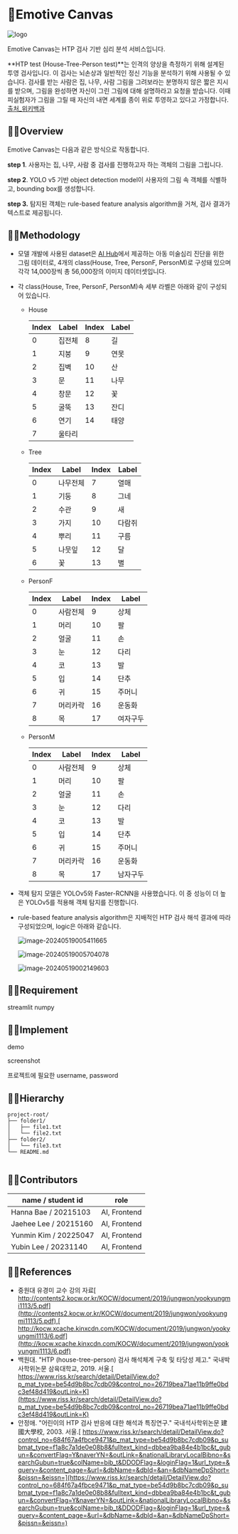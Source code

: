 # 🎨Emotive Canvas

![logo](/image/logo.png)

Emotive Canvas는 HTP 검사 기반 심리 분석 서비스입니다. 

**HTP test (House-Tree-Person test)**는 인격의 양상을 측정하기 위해 설계된 투영 검사입니다. 이 검사는 뇌손상과 일반적인 정신 기능을 분석하기 위해 사용될 수 있습니다. 검사를 받는 사람은 집, 나무, 사람 그림을 그려보라는 분명하지 않은 짧은 지시를 받으며, 그림을 완성하면 자신이 그린 그림에 대해 설명하라고 요청을 받습니다. 이때 피실험자가 그림을 그릴 때 자신의 내면 세계를 종이 위로 투영하고 있다고 가정합니다. [출처_위키백과](https://ko.wikipedia.org/wiki/%EC%A7%91-%EB%82%98%EB%AC%B4-%EC%82%AC%EB%9E%8C_%EA%B2%80%EC%82%AC)



## 🧑‍🎨Overview

Emotive Canvas는 다음과 같은 방식으로 작동합니다. 

**step 1**. 사용자는 집, 나무, 사람 중 검사를 진행하고자 하는 객체의 그림을 그립니다. 

**step 2**. YOLO v5 기반 object detection model이 사용자의 그림 속 객체를 식별하고, bounding box를 생성합니다. 

**step 3.** 탐지된 객체는 rule-based feature analysis algorithm을 거쳐, 검사 결과가 텍스트로 제공됩니다.   



## 🧑‍🎨Methodology

- 모델 개발에 사용된 dataset은 [AI Hub](https://aihub.or.kr/aihubdata/data/view.do?currMenu=115&topMenu=100&dataSetSn=71399)에서 제공하는 아동 미술심리 진단을 위한 그림 데이터로, 4개의 class(House, Tree, PersonF, PersonM)로 구성돼 있으며 각각 14,000장씩 총 56,000장의 이미지 데이터셋입니다.

- 각 class(House, Tree, PersonF, PersonM)속 세부 라벨은 아래와 같이 구성되어 있습니다. 

  - House

    | Index | Label  | Index | Label |
    | ----- | ------ | ----- | ----- |
    | 0     | 집전체 | 8     | 길    |
    | 1     | 지붕   | 9     | 연못  |
    | 2     | 집벽   | 10    | 산    |
    | 3     | 문     | 11    | 나무  |
    | 4     | 창문   | 12    | 꽃    |
    | 5     | 굴뚝   | 13    | 잔디  |
    | 6     | 연기   | 14    | 태양  |
    | 7     | 울타리 |       |       |

  

  - Tree

    | Index | Label    | Index | Label  |
    | ----- | -------- | ----- | ------ |
    | 0     | 나무전체 | 7     | 열매   |
    | 1     | 기둥     | 8     | 그네   |
    | 2     | 수관     | 9     | 새     |
    | 3     | 가지     | 10    | 다람쥐 |
    | 4     | 뿌리     | 11    | 구름   |
    | 5     | 나뭇잎   | 12    | 달     |
    | 6     | 꽃       | 13    | 별     |

    

  - PersonF

    | Index | Label    | Index | Label    |
    | ----- | -------- | ----- | -------- |
    | 0     | 사람전체 | 9     | 상체     |
    | 1     | 머리     | 10    | 팔       |
    | 2     | 얼굴     | 11    | 손       |
    | 3     | 눈       | 12    | 다리     |
    | 4     | 코       | 13    | 발       |
    | 5     | 입       | 14    | 단추     |
    | 6     | 귀       | 15    | 주머니   |
    | 7     | 머리카락 | 16    | 운동화   |
    | 8     | 목       | 17    | 여자구두 |

    

  - PersonM

    | Index | Label    | Index | Label    |
    | ----- | -------- | ----- | -------- |
    | 0     | 사람전체 | 9     | 상체     |
    | 1     | 머리     | 10    | 팔       |
    | 2     | 얼굴     | 11    | 손       |
    | 3     | 눈       | 12    | 다리     |
    | 4     | 코       | 13    | 발       |
    | 5     | 입       | 14    | 단추     |
    | 6     | 귀       | 15    | 주머니   |
    | 7     | 머리카락 | 16    | 운동화   |
    | 8     | 목       | 17    | 남자구두 |



- 객체 탐지 모델은 YOLOv5와 Faster-RCNN을 사용했습니다. 이 중 성능이 더 높은 YOLOv5를 적용해 객체 탐지를 진행합니다.

- rule-based feature analysis algorithm은 지배적인 HTP 검사 해석 결과에 따라 구성되었으며, logic은 아래와 같습니다. 

  ![image-20240519005411665](/image/house.PNG)

  ![image-20240519005704078](/image/tree.PNG)

  ![image-20240519002149603](/image/person.PNG)

  

## 🧑‍🎨Requirement

streamlit 
numpy



## 🧑‍🎨Implement

demo

screenshot

프로젝트에 필요한 username, password



## 🧑‍🎨Hierarchy

```
project-root/
├── folder1/
│   ├── file1.txt
│   └── file2.txt
├── folder2/
│   └── file3.txt
└── README.md
​
```



## 🧑‍🎨Contributors

| name / student id     | role         |
| --------------------- | ------------ |
| Hanna Bae / 20215103  | AI, Frontend |
| Jaehee Lee / 20215160 | AI, Frontend |
| Yunmin Kim / 20225047 | AI, Frontend |
| Yubin Lee  / 20231140 | AI, Frontend |



## 🧑‍🎨References

- 중원대 유경미 교수 강의 자료[ http://contents2.kocw.or.kr/KOCW/document/2019/jungwon/yookyungmi1113/5.pdf](http://contents2.kocw.or.kr/KOCW/document/2019/jungwon/yookyungmi1113/5.pdf),[ http://kocw.xcache.kinxcdn.com/KOCW/document/2019/jungwon/yookyungmi1113/6.pdf](http://kocw.xcache.kinxcdn.com/KOCW/document/2019/jungwon/yookyungmi1113/6.pdf)
- 백원대. "HTP (house-tree-person) 검사 해석체계 구축 및 타당성 제고." 국내박사학위논문 삼육대학교, 2019. 서울.[ https://www.riss.kr/search/detail/DetailView.do?p_mat_type=be54d9b8bc7cdb09&control_no=26719bea71ae11b9ffe0bdc3ef48d419&outLink=K](https://www.riss.kr/search/detail/DetailView.do?p_mat_type=be54d9b8bc7cdb09&control_no=26719bea71ae11b9ffe0bdc3ef48d419&outLink=K)
- 안정애. "어린이의 HTP 검사 반응에 대한 해석과 특징연구." 국내석사학위논문 建國大學校, 2003. 서울.[ https://www.riss.kr/search/detail/DetailView.do?control_no=684f67a4fbce9471&p_mat_type=be54d9b8bc7cdb09&p_submat_type=f1a8c7a1de0e08b8&fulltext_kind=dbbea9ba84e4b1bc&t_gubun=&convertFlag=Y&naverYN=&outLink=&nationalLibraryLocalBibno=&searchGubun=true&colName=bib_t&DDODFlag=&loginFlag=1&url_type=&query=&content_page=&url=&dbName=&dbId=&an=&dbNameDpShort=&pissn=&eissn=](https://www.riss.kr/search/detail/DetailView.do?control_no=684f67a4fbce9471&p_mat_type=be54d9b8bc7cdb09&p_submat_type=f1a8c7a1de0e08b8&fulltext_kind=dbbea9ba84e4b1bc&t_gubun=&convertFlag=Y&naverYN=&outLink=&nationalLibraryLocalBibno=&searchGubun=true&colName=bib_t&DDODFlag=&loginFlag=1&url_type=&query=&content_page=&url=&dbName=&dbId=&an=&dbNameDpShort=&pissn=&eissn=)
